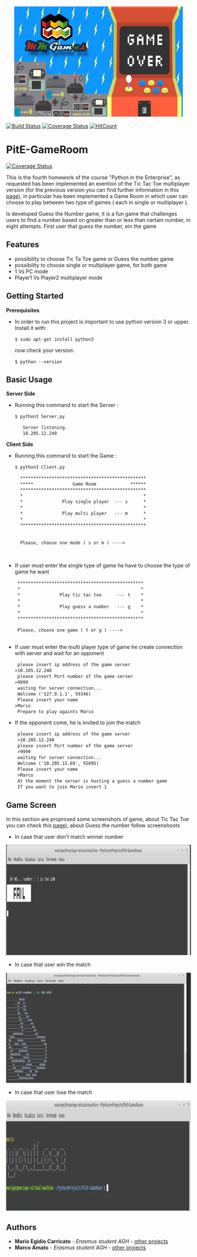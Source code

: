 <p align="center">
  <img width="460" height="300" src="https://github.com/Mario181091/Mario_content/blob/master/Senza%20titolo4.jpg">
</p>

[![Build Status](https://travis-ci.org/mark91m12/PitE-GameRoom.svg?branch=master)](https://travis-ci.org/mark91m12/PitE-GameRoom)      [![Coverage Status](https://coveralls.io/repos/github/mark91m12/PitE-GameRoom/badge.svg?branch=master)](https://coveralls.io/github/mark91m12/PitE-GameRoom?branch=master)     [![HitCount](http://hits.dwyl.io/mark91m12/PitE-GameRoom.svg)](http://hits.dwyl.io/mark91m12/PitE-GameRoom)

# PitE-GameRoom

[![Coverage Status](https://coveralls.io/repos/github/mark91m12/PitE-GameRoom/badge.svg?branch=master)](https://coveralls.io/github/mark91m12/PitE-GameRoom?branch=master)


This is the fourth homework of the course "Python in the Enterprise", as requested has been implemented an exention of the Tic Tac Toe multiplayer version (for the previous version you can find further information in this [page](https://github.com/mark91m12/PitE-TicTacToeMultiplayer)), in particular has been implemented a Game Room in which user can choose to play between two type of games ( each in single or multiplayer ).

Is developed Guess the Number game, it is a fun game that challenges users to find a number based on greater than or less than certain number, in eight attempts. First user that guess the number, ein the game

## Features

* possibility to choose Tic Ta Toe game or Guess the number game 
* possibility to choose single or multiplayer game, for both game 
* 1 Vs PC mode
* Player1 Vs Player2 multiplayer mode


## Getting Started

**Prerequisites**
* In order to run this project is important to use python version 3 or upper.                                                    
  Install it with:
  
  ```shell
  $ sudo apt-get install python3
  ```
  now check your version: 
  ```shell
  $ python --version
  ```
## Basic Usage
**Server Side**
* Running this command to start the Server : 

  ```shell
  $ python3 Server.py
  ```
  
  ```shell
     Server listening.
     10.205.12.240
  ```
 

**Client Side**
* Running this command to start the Game : 

  ```shell
  $ python3 Client.py
  ```
  
  ```shell
    ************************************************
    *****               Game Room             ******
    ************************************************
    *                                              *
    *               Play single player  --- s      *
    *                                              *
    *               Play multi player   --- m      *
    *                                              *
    ************************************************


    Please, choose one mode ( s or m ) ---->    



  ```
 
* If user must enter the single type of game he have to choose the type of game he want


   ```shell
    ************************************************
    *                                              *
    *               Play tic tac toe      --- t    *
    *                                              *
    *               Play guess a number   --- g    *
    *                                              *
    ************************************************
    
    Please, choose one game ( t or g ) ---->    


   ```
    
 * If user must enter the multi player type of game he create connection with server and wait for an opponent
    
    
   ``` shell
    please insert ip address of the game server
   >10.205.12.240
    please insert Port number of the game server
   >9999
    waiting for server connection...
    Welcome ('127.0.1.1', 59346)
    Please insert your name
   >Mario
    Prepare to play againts Marco
   ```
   
 * If the opponent come, he is invited to join the match
    
    
   ``` shell
    please insert ip address of the game server
    >10.205.12.240
    please insert Port number of the game server
    >9999
    waiting for server connection...
    Welcome ('10.205.15.69', 55095)
    Please insert your name
    >Marco
    At the moment the server is hosting a guess a number game 
    If you want to join Mario insert 1

   ```
   
   
## Game Screen

In this section are proprosed some screenshots of game, about Tic Tac Toe you can check this [page](https://github.com/mark91m12/PitE-TicTacToeMultiplayer)), about Guess the number follow screenshoots

* In case that user don't match winner number
<p align="center">
  <img width="660" height="300" src="https://github.com/Mario181091/Mario_content/blob/master/fail.png">
</p>


* In case that user win the match
<p align="center">
  <img width="660" height="300" src="https://github.com/Mario181091/Mario_content/blob/master/Schermata%20del%202018-04-16%2022-56-02.png">
</p>

* In case that user lose the match
<p align="center">
  <img width="660" height="300" src="https://github.com/Mario181091/Mario_content/blob/master/lose.png">
</p>


  
  
## Authors

* **Mario Egidio Carricato** - *Erasmus student AGH* - [other projects](https://github.com/mario181091)
* **Marco Amato** - *Erasmus student AGH* - [other projects](https://github.com/mark91m12)
